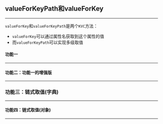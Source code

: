 ## valueForKeyPath和valueForKey

---------

`valueForKey`和`valueForKeyPath`是两个`KVC`方法：

- `valueForKey`可以通过属性名获取到这个属性的值
- 而`valueForKeyPath`可以实现多级取值



#### 功能一

------



#### 功能二：功能一的增强版

--------



### 功能三：链式取值(字典)

------



#### 功能四：链式取值(对象)

-------











